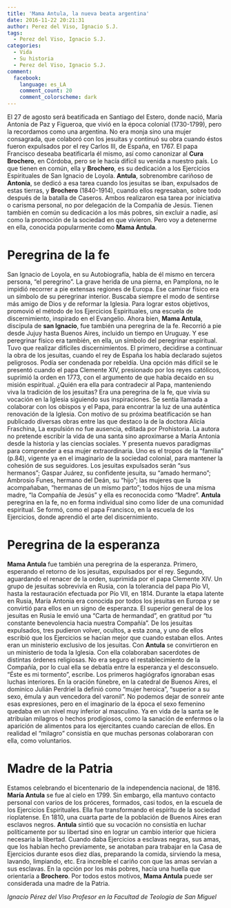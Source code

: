 ```yaml
---
title: 'Mama Antula, la nueva beata argentina'
date: 2016-11-22 20:21:31
author: Perez del Viso, Ignacio S.J.
tags:
  - Perez del Viso, Ignacio S.J.
categories:
  - Vida
  - Su historia
  - Perez del Viso, Ignacio S.J.
comment:
  facebook:
    language: es_LA
    comment_count: 20
    comment_colorscheme: dark  
---
```


El 27 de agosto será beatificada en Santiago del Estero, donde nació, María Antonia de Paz y Figueroa, que vivió en la época colonial (1730-1799), pero la recordamos como una argentina. No era monja sino una mujer consagrada, que colaboró con los jesuitas y continuó su obra cuando éstos fueron expulsados por el rey Carlos III, de España, en 1767.
El papa Francisco deseaba beatificarla él mismo, así como canonizar al **Cura Brochero**, en Córdoba, pero se le hacía difícil su venida a nuestro país. Lo que tienen en común, ella y **Brochero**, es su dedicación a los Ejercicios Espirituales de San Ignacio de Loyola. **Antula**, sobrenombre cariñoso de **Antonia**, se dedicó a esa tarea cuando los jesuitas se iban, expulsados de estas tierras, y **Brochero** (1840-1914), cuando ellos regresaban, sobre todo después de la batalla de Caseros. Ambos realizaron esa tarea por iniciativa o carisma personal, no por delegación de la Compañía de Jesús. Tienen también en común su dedicación a los más pobres, sin excluir a nadie, así como la promoción de la sociedad en que vivieron. Pero voy a detenerme en ella, conocida popularmente como **Mama Antula**.
<!-- more -->
# Peregrina de la fe

San Ignacio de Loyola, en su Autobiografía, habla de él mismo en tercera persona, “el peregrino”. La grave herida de una pierna, en Pamplona, no le impidió recorrer a pie extensas regiones de Europa. Ese caminar físico era un símbolo de su peregrinar interior. Buscaba siempre el modo de sentirse más amigo de Dios y de reformar la Iglesia. Para lograr estos objetivos, promovió el método de los Ejercicios Espirituales, una escuela de discernimiento, inspirado en el Evangelio. Ahora bien, **Mama Antula**, discípula de **san Ignacio**, fue también una peregrina de la fe. Recorrió a pie desde Jujuy hasta Buenos Aires, incluido un tiempo en Uruguay. Y ese peregrinar físico era también, en ella, un símbolo del peregrinar espiritual. Tuvo que realizar difíciles discernimientos. El primero, decidirse a continuar la obra de los jesuitas, cuando el rey de España los había declarado sujetos peligrosos. Podía ser condenada por rebeldía.
Una opción más difícil se le presentó cuando el papa Clemente XIV, presionado por los reyes católicos, suprimió la orden en 1773, con el argumento de que había decaído en su misión espiritual. ¿Quién era ella para contradecir al Papa, manteniendo viva la tradición de los jesuitas? Era una peregrina de la fe, que vivía su vocación en la Iglesia siguiendo sus inspiraciones. Se sentía llamada a colaborar con los obispos y el Papa, para encontrar la luz de una auténtica renovación de la Iglesia.
Con motivo de su próxima beatificación se han publicado diversas obras entre las que destaco la de la doctora Alicia Fraschina, La expulsión no fue ausencia, editada por Prohistoria. La autora no pretende escribir la vida de una santa sino aproximarse a María Antonia desde la historia y las ciencias sociales. Y presenta nuevos paradigmas para comprender a esa mujer extraordinaria. Uno es el tropos de la “familia” (p.84), vigente ya en el imaginario de la sociedad colonial, para mantener la cohesión de sus seguidores. Los jesuitas expulsados serán “sus hermanos”; Gaspar Juárez, su confidente jesuita, su “amado hermano”; Ambrosio Funes, hermano del Deán, su “hijo”; las mujeres que la acompañaban, “hermanas de un mismo parto”; todos hijos de una misma madre, “la Compañía de Jesús” y ella es reconocida como “Madre”. **Antula** peregrina en la fe, no en forma individual sino como líder de una comunidad espiritual. Se formó, como el papa Francisco, en la escuela de los Ejercicios, donde aprendió el arte del discernimiento.

# Peregrina de la esperanza

**Mama Antula** fue también una peregrina de la esperanza. Primero, esperando el retorno de los jesuitas, expulsados por el rey. Segundo, aguardando el renacer de la orden, suprimida por el papa Clemente XIV.
Un grupo de jesuitas sobrevivía en Rusia, con la tolerancia del papa Pío VI, hasta la restauración efectuada por Pío VII, en 1814. Durante la etapa latente en Rusia, María Antonia era conocida por todos los jesuitas en Europa y se convirtió para ellos en un signo de esperanza. El superior general de los jesuitas en Rusia le envió una “Carta de hermandad”, en gratitud por “tu constante benevolencia hacia nuestra Compañía”. De los jesuitas expulsados, tres pudieron volver, ocultos, a esta zona, y uno de ellos escribió que los Ejercicios se hacían mejor que cuando estaban ellos. Antes eran un ministerio exclusivo de los jesuitas. Con **Antula** se convirtieron en un ministerio de toda la Iglesia. Con ella colaboraban sacerdotes de distintas órdenes religiosas.
No era seguro el restablecimiento de la Compañía, por lo cual ella se debatía entre la esperanza y el desconsuelo. “Éste es mi tormento”, escribe. Los primeros hagiógrafos ignoraban esas luchas interiores. En la oración fúnebre, en la catedral de Buenos Aires, el dominico Julián Perdriel la definió como “mujer heroica”, “superior a su sexo, émula y aun vencedora del varonil”. No podemos dejar de sonreír ante esas expresiones, pero en el imaginario de la época el sexo femenino quedaba en un nivel muy inferior al masculino.
Ya en vida de la santa se le atribuían milagros o hechos prodigiosos, como la sanación de enfermos o la aparición de alimentos para los ejercitantes cuando carecían de ellos. En realidad el “milagro” consistía en que muchas personas colaboraran con ella, como voluntarios.    

# Madre de la Patria

Estamos celebrando el bicentenario de la independencia nacional, de 1816. **María Antula** se fue al cielo en 1799. Sin embargo, ella mantuvo contacto personal con varios de los próceres, formados, casi todos, en la escuela de los Ejercicios Espirituales. Ella fue transformando el espíritu de la sociedad rioplatense. En 1810, una cuarta parte de la población de Buenos Aires eran esclavos negros. **Antula** sintió que su vocación no consistía en luchar políticamente por su libertad sino en lograr un cambio interior que hiciera necesaria la libertad. Cuando daba Ejercicios a esclavas negras, sus amas, que los habían hecho previamente, se anotaban para trabajar en la Casa de Ejercicios durante esos diez días, preparando la comida, sirviendo la mesa, lavando, limpiando, etc. Era increíble el cariño con que las amas servían a sus esclavas. En la opción por los más pobres, hacía una huella que orientaría a **Brochero**. Por todos estos motivos, **Mama Antula** puede ser considerada una madre de la Patria.

_Ignacio Pérez del Viso
Profesor en la Facultad de Teología de San Miguel_
